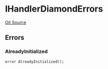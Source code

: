 # IHandlerDiamondErrors
[Git Source](https://github.com/thrackle-io/tron/blob/16aa388bf7edf8163f2f93600ba5d420a17a40c0/src/common/IErrors.sol)


## Errors
### AlreadyInitialized

```solidity
error AlreadyInitialized();
```


